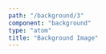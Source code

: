 ```yaml
---
path: "/background/3"
component: "background"
type: "atom"
title: "Background Image"
---
```

<Background height="100px" width="100px" backgroundImage="url(https://codebrahma.com/wp-content/themes/codebrahma/public/img/cb_logo_md@2x.png)" backgroundPosition="center" backgroundSize="contain" backgroundRepeat="no-repeat">
</Background>

